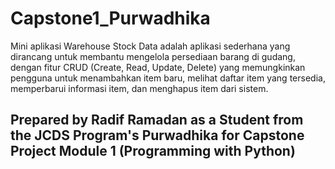# Capstone1_Purwadhika
Mini aplikasi Warehouse Stock Data adalah aplikasi sederhana yang dirancang untuk membantu mengelola persediaan barang di gudang, dengan fitur CRUD (Create, Read, Update, Delete) yang memungkinkan pengguna untuk menambahkan item baru, melihat daftar item yang tersedia, memperbarui informasi item, dan menghapus item dari sistem.

## Prepared by Radif Ramadan as a Student from the JCDS Program's Purwadhika for Capstone Project Module 1 (Programming with Python)
